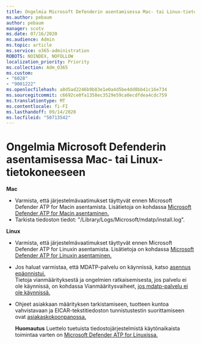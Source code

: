 ```yaml
---
title: Ongelmia Microsoft Defenderin asentamisessa Mac- tai Linux-tietokoneeseen
ms.author: pebaum
author: pebaum
manager: scotv
ms.date: 07/16/2020
ms.audience: Admin
ms.topic: article
ms.service: o365-administration
ROBOTS: NOINDEX, NOFOLLOW
localization_priority: Priority
ms.collection: Adm_O365
ms.custom:
- "6028"
- "9001222"
ms.openlocfilehash: a8d5ad2246b9b83e1e0a4d5be4dd8bb41c16e734
ms.sourcegitcommit: c6692ce0fa1358ec3529e59ca0ecdfdea4cdc759
ms.translationtype: MT
ms.contentlocale: fi-FI
ms.lasthandoff: 09/14/2020
ms.locfileid: "50713542"
---
```

# <a name="issues-installing-microsoft-defender-on-mac-or-linux"></a>Ongelmia Microsoft Defenderin asentamisessa Mac- tai Linux-tietokoneeseen

**Mac**

- Varmista, että järjestelmävaatimukset täyttyvät ennen Microsoft Defender ATP for Macin asentamista. Lisätietoja on kohdassa [Microsoft Defender ATP for Macin asentaminen.](https://docs.microsoft.com/windows/security/threat-protection/microsoft-defender-atp/microsoft-defender-atp-mac#how-to-install-microsoft-defender-atp-for-mac)  
- Tarkista tiedoston tiedot: "/Library/Logs/Microsoft/mdatp/install.log".

**Linux**

- Varmista, että järjestelmävaatimukset täyttyvät ennen Microsoft Defender ATP for Linuxin asentamista. Lisätietoja on kohdassa [Microsoft Defender ATP for Linuxin asentaminen.](https://docs.microsoft.com/windows/security/threat-protection/microsoft-defender-atp/microsoft-defender-atp-linux#system-requirements) 
- Jos haluat varmistaa, että MDATP-palvelu on käynnissä, katso [asennus epäonnistui.](https://docs.microsoft.com/windows/security/threat-protection/microsoft-defender-atp/linux-support-install#installation-failed)  
    Tietoja vianmäärityksestä ja ongelmien ratkaisemisesta, jos palvelu ei ole käynnissä, on kohdassa Vianmääritysvaiheet, [jos mdatp-palvelu ei ole käynnissä.](https://docs.microsoft.com/windows/security/threat-protection/microsoft-defender-atp/linux-support-install#steps-to-troubleshoot-if-mdatp-service-isnt-running)
- Ohjeet asiakkaan määrityksen tarkistamiseen, tuotteen kuntoa vahvistavaan ja EICAR-tekstitiedoston tunnistustestin suorittamiseen ovat [asiakaskokoonpanossa.](https://docs.microsoft.com/windows/security/threat-protection/microsoft-defender-atp/linux-install-manually#client-configuration)  

    **Huomautus** Luettelo tuetuista tiedostojärjestelmistä käytönaikaista toimintaa varten on [Microsoft Defender ATP for Linuxissa.](https://docs.microsoft.com/windows/security/threat-protection/microsoft-defender-atp/microsoft-defender-atp-linux#system-requirements)